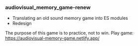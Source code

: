 ### audiovisual_memory_game-renew

- Translating an old sound memory game into ES modules
- Redesign

The purpose of this game is to practice, not to win. 
Play game: https://audiovisual-memory-game.netlify.app/
